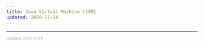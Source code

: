 ```yaml
---
title: Java Virtual Machine (JVM)
updated: 2020-11-24
---
```


---

<sup><sub><font color="#a6a6a6">updated: 2020-11-24</font></sub></sup>
